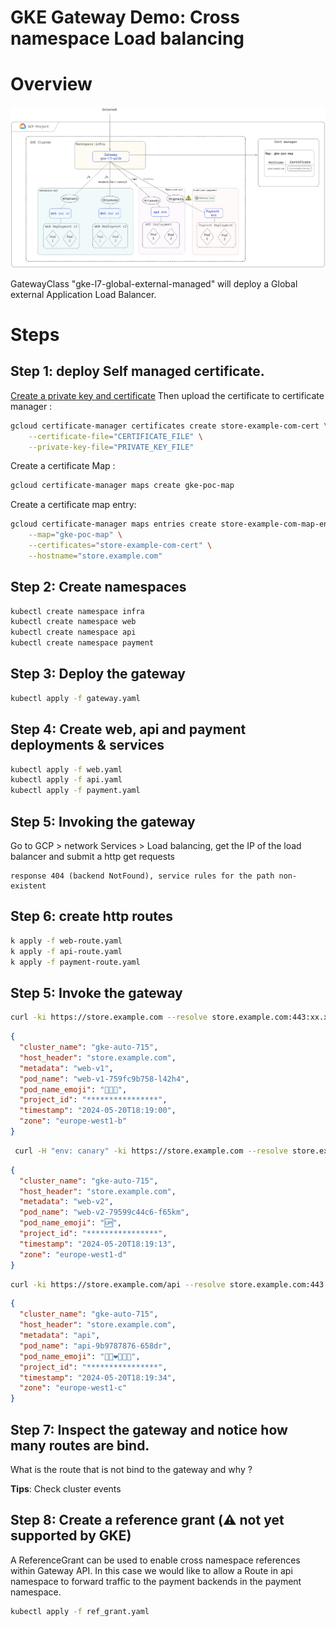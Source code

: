 # GKE Gateway Demo: Cross namespace Load balancing

# Overview

![](gke-gateway-demo-02.png)

GatewayClass "gke-l7-global-external-managed" will deploy a Global external Application Load Balancer.

# Steps
## Step 1: deploy Self managed certificate.

[Create a private key and certificate](https://cloud.google.com/load-balancing/docs/ssl-certificates/self-managed-certs#create-key-and-cert) Then upload the certificate to certificate manager :
```bash
gcloud certificate-manager certificates create store-example-com-cert \
    --certificate-file="CERTIFICATE_FILE" \
    --private-key-file="PRIVATE_KEY_FILE"
```

Create a certificate Map :
```bash
gcloud certificate-manager maps create gke-poc-map
```

Create a certificate map entry:
```bash
gcloud certificate-manager maps entries create store-example-com-map-entry \
    --map="gke-poc-map" \
    --certificates="store-example-com-cert" \
    --hostname="store.example.com"
```

## Step 2: Create namespaces
```bash
kubectl create namespace infra
kubectl create namespace web
kubectl create namespace api
kubectl create namespace payment
```

## Step 3: Deploy the gateway
```bash
kubectl apply -f gateway.yaml
```

## Step 4: Create web, api and payment deployments & services
```bash
kubectl apply -f web.yaml
kubectl apply -f api.yaml
kubectl apply -f payment.yaml

```

## Step 5: Invoking the gateway

Go to GCP > network Services > Load balancing, get the IP of the load balancer and submit a http get requests
```
response 404 (backend NotFound), service rules for the path non-existent
```

## Step 6: create http routes
```bash
k apply -f web-route.yaml
k apply -f api-route.yaml
k apply -f payment-route.yaml
```

## Step 5: Invoke the gateway
```bash
curl -ki https://store.example.com --resolve store.example.com:443:xx.xx.xx.xx
```

```json
{
  "cluster_name": "gke-auto-715",
  "host_header": "store.example.com",
  "metadata": "web-v1",
  "pod_name": "web-v1-759fc9b758-l42h4",
  "pod_name_emoji": "👨🏾‍🦱",
  "project_id": "****************",
  "timestamp": "2024-05-20T18:19:00",
  "zone": "europe-west1-b"
}
```

```bash
 curl -H "env: canary" -ki https://store.example.com --resolve store.example.com:443:xx.xx.xx.xx
```
```json
{
  "cluster_name": "gke-auto-715",
  "host_header": "store.example.com",
  "metadata": "web-v2",
  "pod_name": "web-v2-79599c44c6-f65km",
  "pod_name_emoji": "🆙",
  "project_id": "****************",
  "timestamp": "2024-05-20T18:19:13",
  "zone": "europe-west1-d"
}
```
```bash
curl -ki https://store.example.com/api --resolve store.example.com:443:xx.xx.xx.xx
```
```json
{
  "cluster_name": "gke-auto-715",
  "host_header": "store.example.com",
  "metadata": "api",
  "pod_name": "api-9b9787876-658dr",
  "pod_name_emoji": "👩🏻‍❤️‍💋‍👨🏼",
  "project_id": "****************",
  "timestamp": "2024-05-20T18:19:34",
  "zone": "europe-west1-c"
}
```
## Step 7: Inspect the gateway and notice how many routes are bind.
What is the route that is not bind to the gateway and why ?

**Tips**: Check cluster events

## Step 8: Create a reference grant (⚠️ not yet supported by GKE)
A ReferenceGrant can be used to enable cross namespace references within Gateway API. In this case we would like to allow a Route in api namespace to forward traffic to the payment backends in the payment namespace.
```bash
kubectl apply -f ref_grant.yaml
```
